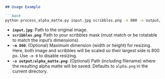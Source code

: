 ````markdown
## Usage Example

```bash
python process_alpha_matte.py input.jpg scribbles.png -m 800 -o output/alpha_matte.png
````

* **`input.jpg`**: Path to the original image.
* **`scribbles.png`**: Path to your scribbles mask (must match or be rotatable to match the input’s dimensions).
* **`-m 800`**: (Optional) Maximum dimension (width or height) for resizing. Here, both image and scribbles will be scaled so their largest side is 800 px. Use `-m 0` to disable resizing.
* **`-o output/alpha_matte.png`**: (Optional) Path (including filename) where the resulting alpha matte will be saved. Defaults to `alpha.png` in the current directory.

```
```

